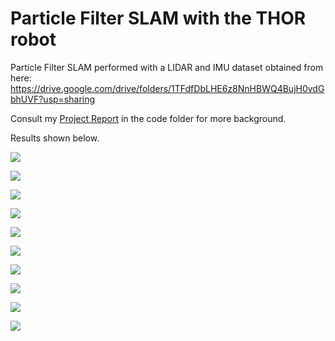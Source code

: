 # Particle Filter SLAM with the THOR robot
 Particle Filter SLAM performed with a LIDAR and IMU dataset obtained from here: https://drive.google.com/drive/folders/1TFdfDbLHE6z8NnHBWQ4BujH0vdGbhUVF?usp=sharing
 
Consult my [Project Report](https://github.com/roumenguha/ECE276A_PR2_Particle_Filter_SLAM/blob/master/ECE276A_PR2_Report_Roumen_Guha.pdf) in the code folder for more background. 

Results shown below.

![](https://github.com/roumenguha/ECE276A_PR2_Particle_Filter_SLAM/blob/master/maps/d0p5.gif)

![](https://github.com/roumenguha/ECE276A_PR2_Particle_Filter_SLAM/blob/master/maps/lo-d0p5.gif)

![](https://github.com/roumenguha/ECE276A_PR2_Particle_Filter_SLAM/blob/master/maps/d1p10.gif)

![](https://github.com/roumenguha/ECE276A_PR2_Particle_Filter_SLAM/blob/master/maps/lo-d1p10.gif)

![](https://github.com/roumenguha/ECE276A_PR2_Particle_Filter_SLAM/blob/master/maps/d2p20.gif)

![](https://github.com/roumenguha/ECE276A_PR2_Particle_Filter_SLAM/blob/master/maps/lo-d2p20.gif)

![](https://github.com/roumenguha/ECE276A_PR2_Particle_Filter_SLAM/blob/master/maps/d3p40.gif)

![](https://github.com/roumenguha/ECE276A_PR2_Particle_Filter_SLAM/blob/master/maps/lo-d3p40.gif)

![](https://github.com/roumenguha/ECE276A_PR2_Particle_Filter_SLAM/blob/master/maps/d4p80.gif)

![](https://github.com/roumenguha/ECE276A_PR2_Particle_Filter_SLAM/blob/master/maps/lo-d4p80.gif)
